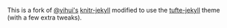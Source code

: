 This is a fork of [@yihui's](https://github.com/yihui) [knitr-jekyll](https://github.com/yihui/knitr-jekyll) modified to use the [tufte-jekyll](https://github.com/clayh53/tufte-jekyll) theme (with a few extra tweaks).
